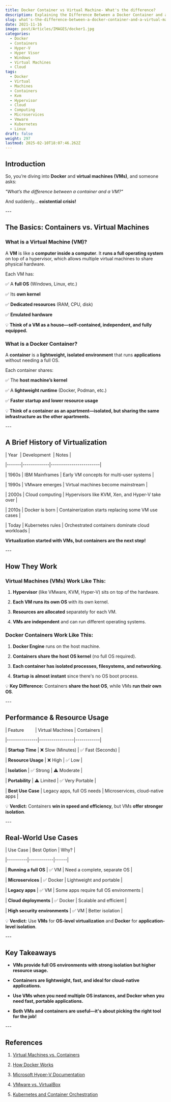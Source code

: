 ```yaml
---
title: Docker Container vs Virtual Machine- What's the difference?
description: Explaining the Difference Between a Docker Container and a Virtual Machine
slug: what's-the-difference-between-a-docker-container-and-a-virtual-machine
date: 2021-11-16
image: post/Articles/IMAGES/docker1.jpg
categories:
  - Docker
  - Containers
  - Hyper-V
  - Hyper Visor
  - Windows
  - Virtual Machines
  - Cloud
tags:
  - Docker
  - Virtual
  - Machines
  - Containers
  - Kvm
  - Hypervisor
  - Cloud
  - Computing
  - Microservices
  - Vmware
  - Kubernetes
  - Linux
draft: false
weight: 297
lastmod: 2025-02-10T18:07:46.262Z
---
```

  <!--

# What's the Difference Between a Docker Container and a Virtual Machine?  
-->

## Introduction  

So, you’re diving into **Docker** and **virtual machines (VMs)**, and someone asks:  

*"What’s the difference between a container and a VM?"*  

And suddenly... **existential crisis!**  

<!--
Don’t worry! In this article, we’ll break it down:  

  

- **What containers and VMs actually are**  

- **How they work under the hood**  

- **Their history and evolution**  

- **How they compare and when to use each**  

- **Examples of real-world usage**  

-->

\---  

## The Basics: Containers vs. Virtual Machines  

### **What is a Virtual Machine (VM)?**  

A **VM** is like a **computer inside a computer**. It **runs a full operating system** on top of a hypervisor, which allows multiple virtual machines to share physical hardware.  

Each VM has:  

✅ A **full OS** (Windows, Linux, etc.)  

✅ Its **own kernel**  

✅ **Dedicated resources** (RAM, CPU, disk)  

✅ **Emulated hardware**  

💡 **Think of a VM as a house—self-contained, independent, and fully equipped.**  

### **What is a Docker Container?**  

A **container** is a **lightweight, isolated environment** that runs **applications** without needing a full OS.  

Each container shares:  

✅ The **host machine’s kernel**  

✅ A **lightweight runtime** (Docker, Podman, etc.)  

✅ **Faster startup and lower resource usage**  

💡 **Think of a container as an apartment—isolated, but sharing the same infrastructure as the other apartments.**  

\---  

## A Brief History of Virtualization  

\| Year  | Development  | Notes |

\|-------|-------------|------------------------|

\| 1960s | IBM Mainframes | Early VM concepts for multi-user systems |

\| 1990s | VMware emerges | Virtual machines become mainstream |

\| 2000s | Cloud computing | Hypervisors like KVM, Xen, and Hyper-V take over |

\| 2010s | Docker is born | Containerization starts replacing some VM use cases |

\| Today | Kubernetes rules | Orchestrated containers dominate cloud workloads |  

**Virtualization started with VMs, but containers are the next step!**  

\---  

## How They Work  

### **Virtual Machines (VMs) Work Like This:**  

1. **Hypervisor** (like VMware, KVM, Hyper-V) sits on top of the hardware.  

2. **Each VM runs its own OS** with its own kernel.  

3. **Resources are allocated** separately for each VM.  

4. **VMs are independent** and can run different operating systems.  

### **Docker Containers Work Like This:**  

1. **Docker Engine** runs on the host machine.  

2. **Containers share the host OS kernel** (no full OS required).  

3. **Each container has isolated processes, filesystems, and networking**.  

4. **Startup is almost instant** since there's no OS boot process.  

💡 **Key Difference:** Containers **share the host OS**, while VMs **run their own OS**.  

\---  

## Performance & Resource Usage  

\| Feature         | Virtual Machines | Containers |

\|---------------|-----------------|------------|

\| **Startup Time** | ❌ Slow (Minutes) | ✅ Fast (Seconds) |

\| **Resource Usage** | ❌ High | ✅ Low |

\| **Isolation** | ✅ Strong | ⚠️ Moderate |

\| **Portability** | ⚠️ Limited | ✅ Very Portable |

\| **Best Use Case** | Legacy apps, full OS needs | Microservices, cloud-native apps |  

💡 **Verdict:** Containers **win in speed and efficiency**, but VMs **offer stronger isolation**.  

\---  

## Real-World Use Cases  

\| Use Case | Best Option | Why? |

\|----------|------------|------|

\| **Running a full OS** | ✅ VM | Need a complete, separate OS |

\| **Microservices** | ✅ Docker | Lightweight and portable |

\| **Legacy apps** | ✅ VM | Some apps require full OS environments |

\| **Cloud deployments** | ✅ Docker | Scalable and efficient |

\| **High security environments** | ✅ VM | Better isolation |  

💡 **Verdict:** Use **VMs** for **OS-level virtualization** and **Docker** for **application-level isolation**.  

\---  

## Key Takeaways  

* **VMs provide full OS environments with strong isolation but higher resource usage.**  

* **Containers are lightweight, fast, and ideal for cloud-native applications.**  

* **Use VMs when you need multiple OS instances, and Docker when you need fast, portable applications.**  

* **Both VMs and containers are useful—it's about picking the right tool for the job!**  

\---  

## References  

1. [Virtual Machines vs. Containers](https://www.docker.com/resources/what-container)  

2. [How Docker Works](https://docs.docker.com/get-started/)  

3. [Microsoft Hyper-V Documentation](https://learn.microsoft.com/en-us/virtualization/hyper-v-on-windows/)  

4. [VMware vs. VirtualBox](https://www.vmware.com/products/workstation.html)  

5. [Kubernetes and Container Orchestration](https://kubernetes.io/docs/concepts/overview/)
